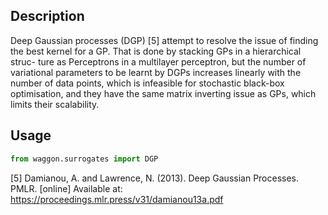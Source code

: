 ## Description

Deep Gaussian processes (DGP) [5] attempt to resolve the issue of finding the best kernel for a GP. That is done by stacking GPs in a hierarchical struc- ture as Perceptrons in a multilayer perceptron, but the number of variational parameters to be learnt by DGPs increases linearly with the number of data points, which is infeasible for stochastic black-box optimisation, and they have the same matrix inverting issue as GPs, which limits their scalability.

## Usage

```python
from waggon.surrogates import DGP
```

[5‌] Damianou, A. and Lawrence, N. (2013). Deep Gaussian Processes. PMLR. [online] Available at: https://proceedings.mlr.press/v31/damianou13a.pdf
‌
